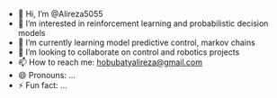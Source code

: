 - 👋 Hi, I’m @Alireza5055
- 👀 I’m interested in reinforcement learning and probabilistic decision models 
- 🌱 I’m currently learning model predictive control, markov chains
- 💞️ I’m looking to collaborate on control and robotics projects 
- 📫 How to reach me: hobubatyalireza@gmail.com
- 😄 Pronouns: ...
- ⚡ Fun fact: ...

<!---
Alireza5055/Alireza5055 is a ✨ special ✨ repository because its `README.md` (this file) appears on your GitHub profile.
You can click the Preview link to take a look at your changes.
--->
